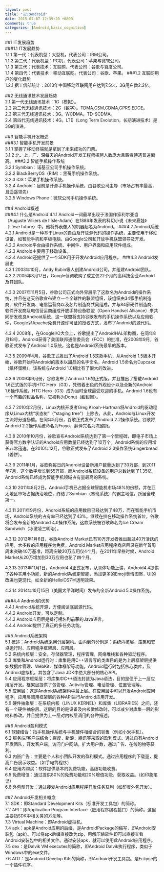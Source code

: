 ```yaml
---
layout: post
title: "认识Android"
date: 2015-07-07 12:39:20 +0800
comments: true
categories: [Android,basic_cognition]
---
```

##1 IT发展趋势  
###1.1 IT发展趋势  
1.1.1 第一代：代表机型：大型机，代表公司：IBM公司。  
1.1.2 第二代：代表机型：PC机，代表公司：苹果与微软公司。  
1.1.3 第三代：代表技术：互联网，代表公司：谷歌与百度公司。  
1.1.4 第四代：代表技术：移动互联网。代表公司：谷歌、苹果。
###1.2 互联网用户的变化趋势  
1.2.1 据工信部统计：2013年中国移动互联网用户达到7.5亿，3G用户数2.2亿。  

##2 无线通讯技术发展趋势  
2.1 第一代无线通讯技术：1G（模拟）。  
2.2 第二代无线通讯技术：2G（数字）。TDMA,GSM,CDMA,GPRS,EDGE。  
2.3 第三代无线通讯技术：3G。WCDMA，TD-SCDMA。  
2.4 第四代无线通讯技术：4G。LTE（Long Term Evolution，长期演进技术）是3G的演进。

##3 智能手机开发概述  
###3.1 智能手机开发前景  
3.1.1 掌握了移动终端就是拿到了未来成功的门票。  
3.1.2 北、上、广、深每天的Android开发工程师招聘人数庞大且薪资待遇普遍偏高。
###3.2 智能手机操作系统  
3.2.1 Symbian：诺基亚公司手机操作系统。  
3.2.2 BlackBerryOS（RIM）：黑莓手机操作系统。  
3.2.3 iOS：苹果手机操作系统。  
3.2.4 Android：目前是开源手机操作系统，由谷歌公司主导（市场占有率最高，且遥遥领先）  
3.2.5 Windows Phone：微软公司手机操作系统。

##4 Android概述  
###4.1 什么是Android
4.1.1 Android一词最早出现于法国作家利尔亚当（Auguste Villiers de l'Isle-Adam）在1886年发表的科幻小说《未来夏娃》（L'ève future）中。他将外表像人的机器起名为Android。
###4.2 Android系统  
4.2.1 Android是一种基于Linux的自由及开放源代码的操作系统，主要使用于移动设备，如智能手机和平板电脑，由Google公司和开放手机联盟领导及开发。  
4.2.2 Android平台由操作系统、中间件、用户界面和应用软件组成。  
4.2.3 Android主要用于移动设备。  
4.2.4 Android还提供了一个SDK用于开发Android应用程序。
###4.3 Android发展史  
4.3.1 2003年10月，Andy Rubin等人创建Android公司，并组建Android团队。  
4.3.2 2005年8月17日，Google低调收购了成立仅22个月的高科技企业Android及其团队。
  
4.3.3 2007年11月5日，谷歌公司正式向外界展示了这款名为Android的操作系统，并且在这天谷歌宣布建立一个全球性的联盟组织，该组织由34家手机制造商、软件开发商、电信运营商以及芯片制造商共同组成，并与84家硬件制造商、软件开发商及电信营运商组成开放手持设备联盟（Open Handset Alliance）来共同研发改良Android系统，这一联盟将支持谷歌发布的手机操作系统以及应用软件，Google以Apache免费开源许可证的授权方式，发布了Android的源代码。
  
4.3.4 2008年，在GoogleI/O大会上，谷歌提出了AndroidHAL架构图，在同年8月18号，Android获得了美国联邦通信委员会（FCC）的批准，在2008年9月，谷歌正式发布了Android 1.0系统，这也是Android系统最早的版本。
  
4.3.5 2009年4月，谷歌正式推出了Android 1.5这款手机，从Android 1.5版本开始，谷歌开始将Android的版本以甜品的名字命名，Android 1.5命名为Cupcake（纸杯蛋糕）。该系统与Android 1.0相比有了很大的改进。  

4.3.6 2009年9月份，谷歌发布了Android 1.6的正式版，并且推出了搭载Android 1.6正式版的手机HTC Hero（G3），凭借着出色的外观设计以及全新的Android 1.6操作系统，HTC Hero（G3）成为当时全球最受欢迎的手机。Android 1.6也有一个有趣的甜品名称，它被称为Donut（甜甜圈）。  

4.3.7 2010年2月份，Linux内核开发者Greg Kroah-Hartman将Android的驱动程序从Linux内核“状态树”（“staging tree”）上除去，从此，Android与Linux开发主流将分道扬镳。在同年5月份，谷歌正式发布了Android 2.2操作系统。谷歌将Android 2.2操作系统命名为Froyo，翻译完名为冻酸奶。  

4.3.8 2010年10月份，谷歌宣布Android系统达到了第一个里程碑，即电子市场上获得官方数字认证的Android应用数量已经达到了10万个，Android系统的应用增长非常迅速。在2010年12月，谷歌正式发布了Android 2.3操作系统Gingerbread （姜饼）。  

4.3.9 2011年1月，谷歌称每日的Android设备新用户数量达到了30万部，到2011年7月，这个数字增长到55万部，而Android系统设备的用户总数达到了1.35亿，Android系统已经成为智能手机领域占有量最高的系统。  

4.3.10 2011年8月2日，Android手机已占据全球智能机市场48%的份额，并在亚太地区市场占据统治地位，终结了Symbian（塞班系统）的霸主地位，跃居全球第一。  

4.3.11 2011年9月份，Android系统的应用数目已经达到了48万，而在智能手机市场，Android系统的占有率已经达到了43%。继续在排在移动操作系统首位。谷歌将会发布全新的Android 4.0操作系统，这款系统被谷歌命名为Ice Cream Sandwich（冰激凌三明治）。  

4.3.12 2012年1月6日，谷歌Android Market已有10万开发者推出超过40万活跃的应用，大多数的应用程序为免费。Android Market应用程序商店目录在新年首周周末突破40万基准，距离突破30万应用仅4个月。在2011年早些时候，Android Market从20万增加到30万应用也花了四个月。  

4.3.13 2013年11月1日，Android4.4正式发布，从具体功能上讲，Android4.4提供了各种实用小功能，新的Android系统更智能，添加更多的Emoji表情图案，UI的改进也更现代，如全新的HelloiOS7半透明效果。  

4.3.14 2014年10月15日（美国太平洋时间）发布的全新Android 5.0操作系统。

###4.4 Android的优势  
4.4.1 Android系统开源，方便阅读底层源代码。  
4.4.2 Android开发，可以定制。  
4.4.3 Android应用层是排行榜名列前茅的Java语言。  
4.4.4 Android提供了真正的多任务功能。

##5 Android系统架构  
5.1 概述：Android系统采用分层架构。由内到外分别是：系统内核层、库集和安卓运行时、应用程序框架层、应用层。  
5.2 系统内核层：安全，存储器管理，程序管理，网络堆栈和各种驱动程序。  
5.3 库集和Android运行时：库集是用C++语言写的类库目的是为上层框架层提供如数据库管理、WebKit、媒体框架等功能。Android运行时包括核心类库，及Android虚拟机。其包含了Java JDK中绝大部分的核心API。  
5.4 应用程序框架层：将库集中C++语法封装为Java语法，目的是便于上一层应用层开发。框架层提供了包管理、Activity管理、电话管理、位置管理等。  
5.5 应用层：这是Android系统架构中最上层。在应用层中可以开发Android应用程序，应用层调用框架层的各种API进行Android应用开发。  
5.6 硬件抽象层：在系统内核（LINUX KERNEL）和库集（LIBRARIES）之间，还有一个硬件抽象层。这层的目的是设备及内核做修改时，可以减少对库集一层的影响和修改。并且提供为上一层对内核层调用的各种描述。

##6 Android盈利模式  
6.1 软硬结合：指手机操作系统与手机硬件相结合的销售（例如小米手机）。  
6.2 服务端/客户端结合：百度、新浪、腾讯等采取的盈利模式。通过自有Android开发团队，开发客户端，访问门户网站，扩大用户数，通过广告、在线购物等获利。  
6.3 内嵌广告：主要是个人和小团队开发的盈利模式。通过应用程序的下载量，提高广告展示收益。（如手电筒程序）  
6.4 应用内购买：软件提供基本的免费功能，高级功能收费。  
6.5 免费增值：通过提供80%的免费功能和20%增值功能，获取收益。（如印象笔记）  
6.6 外包型开发：通过接受Android应用程序开发任务获利（如印度外包开发）。

##7 Android开发相关概念  
7.1 SDK：即Standard Development Kits（标准开发工具包）的简称。  
7.2 API：即Application Program Interface（应用程序编程接口）的简称。这里主要指SDK中相关类的方法等。  
7.3 Virtual Machine：即Android虚拟机。  
7.4 apk：apk是Android应用的后缀，是AndroidPackage的缩写，即Android安装包（apk）。可以将apk后缀直接改为zip，用解压缩软件即可以直接查看Android安装包中的相关文件。通过安装apk，就可以使用此Android应用程序。  
7.5 dex：是Dalvik VM executes的简称，即Android Dalvik执行程序，类似于Windows中的exe文件。  
7.6 ADT：是Android Develop Kits的简称，即Android开发工具包。是Eclipse的一个插件程序。
